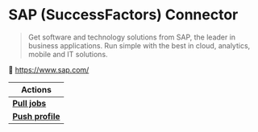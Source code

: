 # SAP (SuccessFactors) Connector
> Get software and technology solutions from SAP, the leader in business applications.  Run simple with the best in cloud, analytics, mobile and IT solutions.

🔗 https://www.sap.com/


| Actions |
| ------- |
| [**Pull jobs**](docs/pull_jobs.md) |
| [**Push profile**](docs/push_profile.md) |
